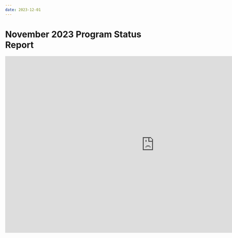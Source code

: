 ```yaml
---
date: 2023-12-01
---
```


# November 2023 Program Status Report

<iframe src="https://docs.google.com/presentation/d/e/2PACX-1vRc37mzwHgAV12Vl_VqcsKl50ALeU5Xz961B_oy0d2xShrkcUxgFMr9UzliJDJTW31M9n29v4zdJRDg/embed?start=false&loop=false&delayms=3000" frameborder="0" width="960" height="569" allowfullscreen="true" mozallowfullscreen="true" webkitallowfullscreen="true"></iframe>
